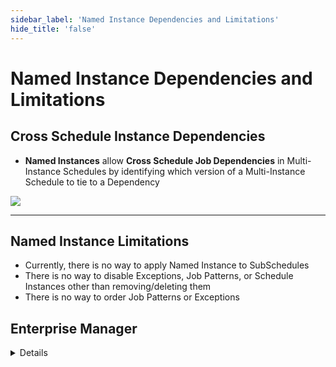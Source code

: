```yaml
---
sidebar_label: 'Named Instance Dependencies and Limitations'
hide_title: 'false'
---
```


<head>
  <meta name="robots" content="noindex, nofollow" />
</head>

# Named Instance Dependencies and Limitations

## Cross Schedule Instance Dependencies

* **Named Instances** allow **Cross Schedule Job Dependencies** in Multi-Instance Schedules by identifying which version of a Multi-Instance Schedule to tie to a Dependency

![](../static/imgadvanced/Named_Instance_Job_Dependency.png)

---

## Named Instance Limitations

* Currently, there is no way to apply Named Instance to SubSchedules
* There is no way to disable Exceptions, Job Patterns, or Schedule Instances other than removing/deleting them
* There is no way to order Job Patterns or Exceptions

## Enterprise Manager

<details>

#### Cross Schedule Instance Dependencies

* **Named Instances** allow **Cross Schedule Job Dependencies** in Multi-Instance Schedules by identifying which version of a Multi-Instance Schedule to tie to a Dependency

![](../static/imgadvanced/CrossScheduleDependency.png)

---

#### Named Instance Limitations

* Currently, there is no way to apply Named Instance to SubSchedules
* There is no way to disable Exceptions, Job Patterns, or Schedule Instances other than removing/deleting them
* There is no way to order Job Patterns or Exceptions

</details>